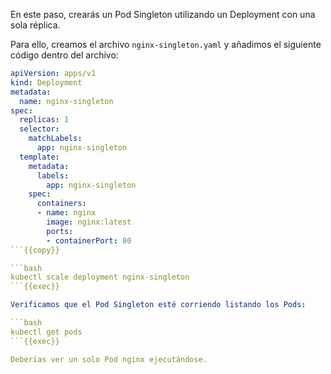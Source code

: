 En este paso, crearás un Pod Singleton utilizando un Deployment con una sola réplica.

Para ello, creamos el archivo `nginx-singleton.yaml` y añadimos el siguiente código dentro del archivo:

```yaml
apiVersion: apps/v1
kind: Deployment
metadata:
  name: nginx-singleton
spec:
  replicas: 1
  selector:
    matchLabels:
      app: nginx-singleton
  template:
    metadata:
      labels:
        app: nginx-singleton
    spec:
      containers:
      - name: nginx
        image: nginx:latest
        ports:
        - containerPort: 80
```{{copy}}

```bash
kubectl scale deployment nginx-singleton
```{{exec}}

Verificamos que el Pod Singleton esté corriendo listando los Pods:

```bash
kubectl get pods
```{{exec}}

Deberías ver un solo Pod nginx ejecutándose.